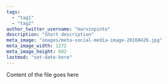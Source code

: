 ```yaml
---
tags:
  - "tag1"
  - "tag2"
author_twitter_username: "marvinpinto"
description: "Short description"
meta_image: "images/meta-social-media-image-20160426.jpg"
meta_image_width: 1272
meta_image_height: 682
lastmod: "set-date-here"
---
```


Content of the file goes here
